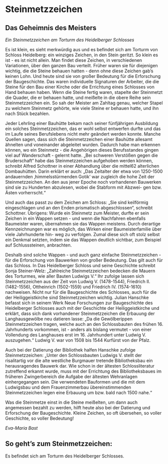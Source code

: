 # Steinmetzzeichen

## Das Geheimnis des Meisters

*Ein Steinmetzzeichen am Torturm des Heidelberger Schlosses*

Es ist klein, es sieht merkwürdig aus und es befindet sich am Torturm von Schloss Heidelberg: ein winziges Zeichen, in den Stein geritzt. So klein es ist - es ist nicht allein. Man findet diese Zeichen, in verschiedenen Variationen, über den ganzen Bau verteilt. Früher waren sie für diejenigen wichtig, die die Steine behauen hatten - denn ohne diese Zeichen gab’s keinen Lohn. Und heute sind sie von großer Bedeutung für die Erforschung der Baugeschichte. Das waren individuelle Signaturen der Arbeiter, die die Steine für den Bau einer Kirche oder die Errichtung eines Schlosses von Hand behauen haben. Wenn die Steine fertig waren, stapelte der Steinmetzt die Quader, die er behauen hatte, und meißelte in die obere Reihe sein Steinmetzzeichen ein. So sah der Meister am Zahltag genau, welcher Stapel zu welchem Steinmetz gehörte, wie viele Steine er behauen hatte, und ihn nach Stück bezahlen. 

Jeder Lehrling einer Bauhütte bekam nach seiner fünfjährigen Ausbildung ein solches Steinmetzzeichen, das er wohl selbst entwerfen
durfte und das im Laufe seines Berufslebens nicht mehr geändert
werden konnte. Manche Quellen sagen, dass sich die Steinmetzzeichen einer Bauhütte allesamt ähnelten und voneinander abgeleitet
wurden. Dadurch habe man erkennen können, wo ein Steinmetz - die Angehörigen dieses Berufsstandes gingen viel auf Wanderschaft - gelernt hatte. „Bei schweren Verstößen gegen die Bruderschaft“ habe das Steinmetzzeichen aufgehoben werden können, schreibt Alfred Schottner in einer Abhandlung über die mittel62 alterlichen Dombauhütten. Darin erklärt er auch: „Das Zeitalter der etwa von 1250-1500 andauernden ‚himmelsstürmenden Gotik‘ war zugleich die hohe Zeit der Steinmetzzeichen. An den aus jener Epoche noch vorhandenen Bauwerken sind sie zu Hunderten abzulesen, wobei die Stabform mit Abzwei- gen bzw. Ästen vorherrscht.“ 

Und auch das passt zu dem Zeichen am Schloss: „Sie sind keilförmig eingeschlagen und an den Enden prismatisch abgeschlossen“, schreibt Schottner. Übrigens: Wurde ein Steinmetz zum Meister, durfte er sein Zeichen in ein Wappen setzen - und wenn die Nachfahren ebenfalls Baumeister waren, übernahmen sie das Wappen meistens. Durch derartige Kennzeichnungen war es möglich, das Wirken einer Baumeisterfamilie über viele Jahrhunderte hin- weg zu verfolgen. Zumal diese sich oft stolz selbst ein Denkmal setzten, indem sie das Wappen deutlich sichtbar, zum Beispiel auf Schlusssteinen, anbrachten. 

Deshalb sind solche Wappen - und auch ganz einfache Steinmetzzeichen - für die Erforschung von Bauwerken von großer Bedeutung. Das gilt auch für das Schloss. In Das Heidelberger Schloss und seine Geschichte schreibt Sonja Steiner-Welz: „Zahlreiche Steinmetzzeichen bedecken die Mauern des Torturmes, wie aller Bauten Ludwigs V.“ Ihr zufolge lassen sich Steinmetzzeichen aus der Zeit von Ludwig V. (1478-1544), Friedrich II. (1482-1556), Ottheinrich (1502-1559) und Friedrich IV. (1574-1610) nachweisen. Nicht nur für die Baugeschichte des Schlosses, auch für die der Heiliggeistkirche sind Steinmetzzeichen wichtig. Julian Hanschke befasst sich in seinem Werk Neue Forschungen zur Baugeschichte des Heidelberger Schlosses auch mit der Geschichte der Heiliggeistkirche und erklärt, dass sich dank vorhandener Steinmetzzeichen die Erbauung der Langhausgewölbe neu datieren lasse: „Da die Gewölberippen Steinmetzzeichen tragen, welche auch an den Schlossbauten des frühen 16. Jahrhunderts vorkommen, ist - anders als bislang vermutet - von einer Vollendung des Langhauses erst im 16. Jahrhundert unter Ludwig V. auszugehen.“ Ludwig V. war von 1508 bis 1544 Kurfürst von der Pfalz.

Auch bei der Datierung der Bibliothek halfen Hanschke zufolge Steinmetzzeichen: „Unter den Schlossbauten Ludwigs V. stellt der risalitartig vor die alte westliche Burgmauer tretende Bibliotheksbau ein herausragendes Bauwerk dar. Wie schon in der ältesten Schlossliteratur zutreffend erkannt wurde, muss mit der Errichtung des Bibliotheksbaues im früheren Zwingerbereich die Aufgabe der ältesten Wehranlagen einhergegangen sein. Die verwendeten Bauformen und die mit dem Ludwigsbau und dem Frauenzimmerbau übereinstimmenden Steinmetzzeichen legen eine Erbauung um bzw. bald nach 1500 nahe.“

Was die Steinmetze einst in die Steine meißelten, um dann auch angemessen bezahlt zu werden, hilft heute also bei der Datierung und Erforschung der Baugeschichte. Kleine Zeichen, so oft übersehen, so voller Geschichte, so voller Bedeutung! 

*Eva-Maria Bast*

## So geht’s zum Steinmetzzeichen:

Es befindet sich am Torturm des Heidelberger Schlosses. 